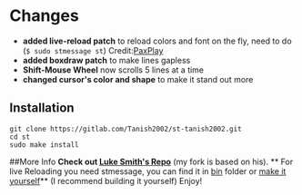 # Changes

+ **added live-reload patch** to reload colors and font on the fly, need to do (`$ sudo stmessage st`) Credit:[PaxPlay](https://github.com/PaxPlay/st/commit/de7ab87871fdd861b1f0a83899dca6402212c7b4)
+ **added boxdraw patch** to make lines gapless
+ **Shift-Mouse Wheel** now scrolls 5 lines at a time
+ **changed cursor's color and shape** to make it stand out more


## Installation 

```
git clone https://gitlab.com/Tanish2002/st-tanish2002.git
cd st
sudo make install
```

##More Info
**Check out [Luke Smith's Repo](https://github.com/LukeSmithxyz/st)** (my fork is based on his).
** For live Reloading you need stmessage, you can find it in [bin](https://gitlab.com/Tanish2002/dot-files/-/blob/master/bin/bin/stmessage) folder or [make it yourself](https://gitlab.com/Tanish2002/stmessage-tanish2002)** (I recommend building it yourself)
Enjoy!
